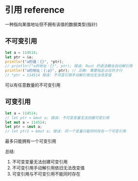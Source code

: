 # 引用 reference

一种指向某值地址但不拥有该值的数据类型(指针)

## 不可变引用

```rust
let a = 114514;
let ptr = &a;
println!("a的值：{}", *ptr);
// println!("a的地址：{}", ptr); 错误: Rust 的语法糖会自动解引用
println!("a的地址：{:p}", ptr); // 正确: 需要指定占位符才行
// *ptr = 114514 错误: 不可变引用手动解引用也无法改变值
```

可以有任意数量的不可变引用

## 可变引用

```rust
let a = 114514;
// let ptr = &mut a; 错误: 不可变变量无法创建可变引用
let mut a = 114514;
let ptr = &mut a;
// let ptr2 = &mut a; 错误: 同一个变量只能同时存在一个可变引用

```

最多只能拥有一个可变引用

总结:

1. 不可变变量无法创建可变引用
2. 不可变引用手动解引用依旧无法改变值
3. 可变引用与不可变引用不能同时存在
